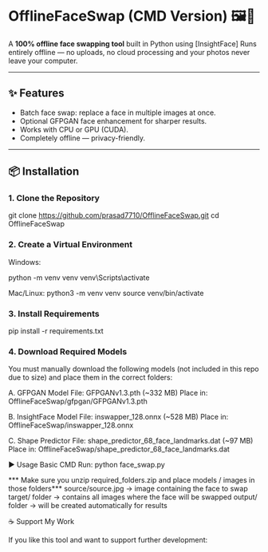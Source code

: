 # OfflineFaceSwap (CMD Version) 🖼️🤖

A **100% offline face swapping tool** built in Python using [InsightFace]
Runs entirely offline — no uploads, no cloud processing and your photos never leave your computer.

---

## ✨ Features
- Batch face swap: replace a face in multiple images at once.
- Optional GFPGAN face enhancement for sharper results.
- Works with CPU or GPU (CUDA).
- Completely offline — privacy-friendly.

---

## 📦 Installation

### 1. Clone the Repository

git clone https://github.com/prasad7710/OfflineFaceSwap.git
cd OfflineFaceSwap

### 2. Create a Virtual Environment
Windows:

python -m venv venv
venv\Scripts\activate

Mac/Linux:
python3 -m venv venv
source venv/bin/activate

### 3. Install Requirements
pip install -r requirements.txt

### 4. Download Required Models

You must manually download the following models (not included in this repo due to size) and place them in the correct folders:

A. GFPGAN Model
File: GFPGANv1.3.pth (~332 MB)
Place in:
OfflineFaceSwap/gfpgan/GFPGANv1.3.pth

B. InsightFace Model
File: inswapper_128.onnx (~528 MB)
Place in:
OfflineFaceSwap/inswapper_128.onnx

C. Shape Predictor
File: shape_predictor_68_face_landmarks.dat (~97 MB)
Place in:
OfflineFaceSwap/shape_predictor_68_face_landmarks.dat

▶️ Usage
Basic CMD Run:
python face_swap.py

*** Make sure you unzip required_folders.zip and place models / images in those folders***
source/source.jpg → image containing the face to swap
target/ folder → contains all images where the face will be swapped
output/ folder → will be created automatically for results

☕ Support My Work

If you like this tool and want to support further development:


